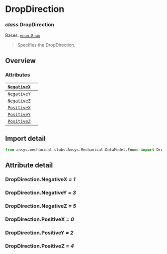 # DropDirection

### *class* DropDirection

Bases: [`enum.Enum`](https://docs.python.org/3/library/enum.html#enum.Enum)

> Specifies the DropDirection.

> <!-- !! processed by numpydoc !! -->

## Overview

### Attributes

| [`NegativeX`](#DropDirection.NegativeX)   |    |
|-------------------------------------------|----|
| [`NegativeY`](#DropDirection.NegativeY)   |    |
| [`NegativeZ`](#DropDirection.NegativeZ)   |    |
| [`PositiveX`](#DropDirection.PositiveX)   |    |
| [`PositiveY`](#DropDirection.PositiveY)   |    |
| [`PositiveZ`](#DropDirection.PositiveZ)   |    |

## Import detail

```python
from ansys.mechanical.stubs.Ansys.Mechanical.DataModel.Enums import DropDirection
```

## Attribute detail

### DropDirection.NegativeX *= 1*

### DropDirection.NegativeY *= 3*

### DropDirection.NegativeZ *= 5*

### DropDirection.PositiveX *= 0*

### DropDirection.PositiveY *= 2*

### DropDirection.PositiveZ *= 4*
